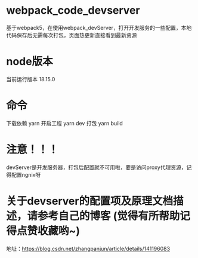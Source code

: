 # webpack_code_devserver
基于webpack5，在使用webpack_devServer，打开开发服务的一些配置，本地代码保存后无需每次打包，页面热更新直接看到最新资源
# node版本
当前运行版本 18.15.0 
# 命令
下载依赖 yarn
开启工程 yarn dev
打包 yarn build
# 注意！！！
devServer是开发服务器，打包后配置就不可用啦，要是访问proxy代理资源，记得配置ngnix呀
# 关于devserver的配置项及原理文档描述，请参考自己的博客 (觉得有所帮助记得点赞收藏哟~)
地址：https://blog.csdn.net/zhangpanjun/article/details/141196083
